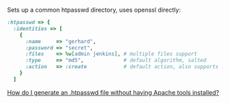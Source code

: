 Sets up a common htpasswd directory, uses openssl directly:

```ruby
:htpasswd => {
  :identities => [
    {
      :name     => "gerhard",
      :password => "secret",
      :files    => %w[admin jenkins], # multiple files support
      :type     => "md5",             # default algorithm, salted
      :action   => :create            # default action, also supports :delete
    }
  ]
```

[How do I generate an .htpasswd file without having Apache tools installed?][1]

[1]: http://wiki.nginx.org/Faq#How_do_I_generate_an_htpasswd_file_without_having_Apache_tools_installed.3F
